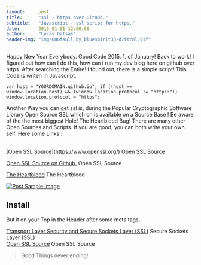 ```yaml
---
layout:     post
title:      "ssl - https over GitHub."
subtitle:   "Javascript - ssl script for https."
date:       2015-01-01 12:00:00
author:     "Lucas Gatsas"
header-img: "img/600fsull_by_bluespirit33-d7ttrnl.gif"
---
```


<p>Happy New Year Everybody. Good Code 2015. 1. of January! Back to work! I figured out how can I do this, how can i run my dev blog here on github over https. After searching the Entire! I found out, there is a simple script! This Code is writen in Javascript. </p>


<code>var host = "YOURDOMAIN.github.io";
if ((host == window.location.host) && (window.location.protocol != "https:"))
    window.location.protocol = "https";
</code><br>


<p> Another Way you can get ssl is, during the Popular Cryptographic Software Library Open Source SSL which on is available on a Source Base !
	Be aware of the the most biggest Hole! The Heartbleed Bug! 
	There are many other Open Sources and Scripts. If you are good, you can both write your own self. 
	Here some Links : 
	<br>


</p><br>
[Open SSL Source](https://www.openssl.org/)
Open SSL Source

[Open SSL Source on Github.](https://github.com/openssl/openssl)
Open SSL Source

[The Heartbleed](http://heartbleed.com/) The Heartbleed

<a href="#">
    <img src="{{ site.baseurl }}/img/Scan.jpeg" alt="Post Sample Image">
</a>

<h2 class="section-heading">Install</h2>

<p>But it on your Top in the Header after some meta tags.</p>

[Transport Layer Security and  Secure Sockets Layer (SSL)](http://en.wikipedia.org/wiki/Transport_Layer_Security)
 Secure Sockets Layer (SSL)
<br>
[Open SSL Source](http://en.wikipedia.org/wiki/OpenSSL)
Open SSL Source
<br>

<blockquote>Good Things never ending!</blockquote>


<!--

<a href="#">
    <img src="{{ site.baseurl }}/img/post-sample-image.jpg" alt="Post Sample Image">
</a> -->



